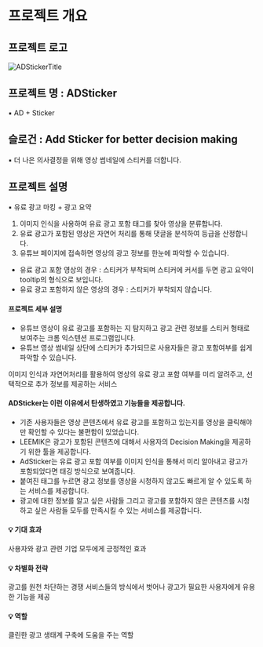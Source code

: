 # 프로젝트 개요
## 프로젝트 로고
![ADStickerTitle](https://user-images.githubusercontent.com/49143129/236173170-899fa8a6-79aa-4a48-8016-8f37fe807081.jpg)
## 프로젝트 명 : ADSticker
▪️ AD + Sticker
## 슬로건 : Add Sticker for better decision making 
▪️ 더 나은 의사결정을 위해 영상 썸네일에 스티커를 더합니다.
## 프로젝트 설명
▪️ 유료 광고 마킹 + 광고 요약
1. 이미지 인식을 사용하여 유료 광고 포함 태그를 찾아 영상을 분류합니다.
1. 유료 광고가 포함된 영상은 자연어 처리를 통해 댓글을 분석하여 등급을 산정합니다.
1. 유튜브 페이지에 접속하면 영상의 광고 정보를 한눈에 파악할 수 있습니다.
  - 유료 광고 포함 영상의 경우 : 스티커가 부착되며 스티커에 커서를 두면 광고 요약이 tooltip의 형식으로 보입니다.
  - 유료 광고 포함하지 않은 영상의 경우 : 스티커가 부착되지 않습니다.

#### 프로젝트 세부 설명
- 유튜브 영상이 유료 광고를 포함하는 지 탐지하고 광고 관련 정보를 스티커 형태로 보여주는 크롬 익스텐션 프로그램입니다.
- 유튜브 영상 썸네일 상단에 스티커가 추가되므로 사용자들은 광고 포함여부를 쉽게 파악할 수 있습니다.

이미지 인식과 자연어처리를 활용하여 영상의 유료 광고 포함 여부를 미리 알려주고, 선택적으로 추가 정보를 제공하는 서비스

#### ADSticker는 이런 이유에서 탄생하였고 기능들을 제공합니다.
- 기존 사용자들은 영상 콘텐츠에서 유료 광고를 포함하고 있는지를 영상을 클릭해야만 확인할 수 있다는 불편함이 있었습니다.
- LEEMIK은 광고가 포함된 콘텐츠에 대해서 사용자의 Decision Making을 제공하기 위한 툴을 제공합니다.
- AdSticker는 유료 광고 포함 여부를 이미지 인식을 통해서 미리 알아내고 광고가 포함되었다면 태깅 방식으로 보여줍니다.
- 붙여진 태그를 누르면 광고 정보를 영상을 시청하지 않고도 빠르게 알 수 있도록 하는 서비스를 제공합니다.
- 광고에 대한 정보를 알고 싶은 사람들 그리고 광고를 포함하지 않은 콘텐츠를 시청하고 싶은 사람들 모두를 만족시킬 수 있는 서비스를 제공합니다.

#### 💡 기대 효과

사용자와 광고 관련 기업 모두에게 긍정적인 효과


#### 💡 차별화 전략

광고를 원천 차단하는 경쟁 서비스들의 방식에서 벗어나 광고가 필요한 사용자에게 유용한 기능을 제공


#### 💡 역할

클린한 광고 생태계 구축에 도움을 주는 역할
